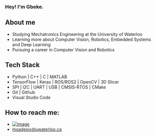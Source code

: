 ### Hey! I'm Gbeke. 

## About me
  - Studying Mechatronics Engineering at the University of Waterloo
  - Learning more about Computer Vision, Robotics, Embedded Systems and Deep Learning 
  - Pursuing a career in Computer Vision and Robotics

## Tech Stack
  - Python | C++ | C | MATLAB
  - TensorFlow | Keras | ROS/ROS2 | OpenCV | 3D Slicer 
  - SPI | I2C | UART | USB | CMSIS-RTOS | CMake
  - Git | Github
  - Visual Studio Code

## How to reach me:
  - [![image](https://user-images.githubusercontent.com/66129702/207127801-3ee146f5-e382-4858-86fa-2c1e08a3ef16.png)]([url](https://www.linkedin.com/in/gbekea/))
  - msadesiy@uwaterloo.ca

<!--
**GbekeAdesiyun/GbekeAdesiyun** is a ✨ _special_ ✨ repository because its `README.md` (this file) appears on your GitHub profile.

Here are some ideas to get you started:

- 🔭 I’m currently working on ...
- 🌱 I’m currently learning ...
- 👯 I’m looking to collaborate on ...
- 🤔 I’m looking for help with ...
- 💬 Ask me about ...
- 📫 How to reach me: ...
- 😄 Pronouns: ...
- ⚡ Fun fact: ...
-->

